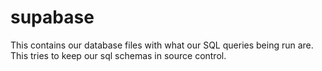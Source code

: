 # supabase

This contains our database files with what our SQL queries being run are. This tries to keep our sql
schemas in source control.
